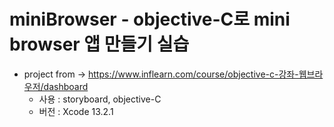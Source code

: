 # miniBrowser - objective-C로 mini browser 앱 만들기 실습

+ project from -> https://www.inflearn.com/course/objective-c-강좌-웹브라우저/dashboard
  + 사용 : storyboard, objective-C
  + 버전 : Xcode 13.2.1
